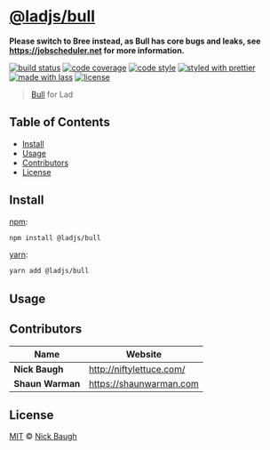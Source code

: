 # [**@ladjs/bull**](https://github.com/ladjs/bull)

**Please switch to Bree instead, as Bull has core bugs and leaks, see https://jobscheduler.net for more information.**

[![build status](https://img.shields.io/travis/ladjs/bull.svg)](https://travis-ci.org/ladjs/bull)
[![code coverage](https://img.shields.io/codecov/c/github/ladjs/bull.svg)](https://codecov.io/gh/ladjs/bull)
[![code style](https://img.shields.io/badge/code_style-XO-5ed9c7.svg)](https://github.com/sindresorhus/xo)
[![styled with prettier](https://img.shields.io/badge/styled_with-prettier-ff69b4.svg)](https://github.com/prettier/prettier)
[![made with lass](https://img.shields.io/badge/made_with-lass-95CC28.svg)](https://lass.js.org)
[![license](https://img.shields.io/github/license/ladjs/bull.svg)](LICENSE)

> [Bull][] for Lad


## Table of Contents

* [Install](#install)
* [Usage](#usage)
* [Contributors](#contributors)
* [License](#license)


## Install

[npm][]:

```sh
npm install @ladjs/bull
```

[yarn][]:

```sh
yarn add @ladjs/bull
```


## Usage


## Contributors

| Name             | Website                    |
| ---------------- | -------------------------- |
| **Nick Baugh**   | <http://niftylettuce.com/> |
| **Shaun Warman** | <https://shaunwarman.com>  |


## License

[MIT](LICENSE) © [Nick Baugh](http://niftylettuce.com/)


## 

[npm]: https://www.npmjs.com/

[yarn]: https://yarnpkg.com/

[bull]: https://github.com/OptimalBits/bull
